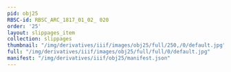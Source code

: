 ```yaml
---
pid: obj25
RBSC-id: RBSC_ARC_1817_01_02_ 020
order: '25'
layout: slippages_item
collection: slippages
thumbnail: "/img/derivatives/iiif/images/obj25/full/250,/0/default.jpg"
full: "/img/derivatives/iiif/images/obj25/full/full/0/default.jpg"
manifest: "/img/derivatives/iiif/obj25/manifest.json"
---
```

